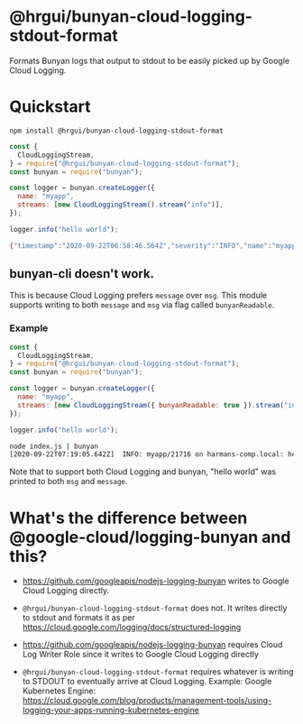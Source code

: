 # @hrgui/bunyan-cloud-logging-stdout-format

Formats Bunyan logs that output to stdout to be easily picked up by Google Cloud Logging.

# Quickstart

```
npm install @hrgui/bunyan-cloud-logging-stdout-format
```

```js
const {
  CloudLoggingStream,
} = require("@hrgui/bunyan-cloud-logging-stdout-format");
const bunyan = require("bunyan");

const logger = bunyan.createLogger({
  name: "myapp",
  streams: [new CloudLoggingStream().stream("info")],
});

logger.info("hello world");
```

```bash
{"timestamp":"2020-09-22T06:58:46.564Z","severity":"INFO","name":"myapp","hostname":"harman-comp.local","pid":20499,"level":30,"time":"2020-09-22T06:58:46.564Z","v":0,"message":"hello world"}
```

## bunyan-cli doesn't work.

This is because Cloud Logging prefers `message` over `msg`. This module supports writing to both `message` and `msg` via flag called `bunyanReadable`.

### Example

```js
const {
  CloudLoggingStream,
} = require("@hrgui/bunyan-cloud-logging-stdout-format");
const bunyan = require("bunyan");

const logger = bunyan.createLogger({
  name: "myapp",
  streams: [new CloudLoggingStream({ bunyanReadable: true }).stream("info")],
});

logger.info("hello world");
```

```bash
node index.js | bunyan
[2020-09-22T07:19:05.642Z]  INFO: myapp/21716 on harmans-comp.local: hello world (timestamp=2020-09-22T07:19:05.642Z, severity=INFO, message="hello world")
```

Note that to support both Cloud Logging and bunyan, "hello world" was printed to both `msg` and `message`.

# What's the difference between @google-cloud/logging-bunyan and this?

- https://github.com/googleapis/nodejs-logging-bunyan writes to Google Cloud Logging directly.
- `@hrgui/bunyan-cloud-logging-stdout-format` does not. It writes directly to stdout and formats it as per https://cloud.google.com/logging/docs/structured-logging

- https://github.com/googleapis/nodejs-logging-bunyan requires Cloud Log Writer Role since it writes to Google Cloud Logging directly
- `@hrgui/bunyan-cloud-logging-stdout-format` requires whatever is writing to STDOUT to eventually arrive at Cloud Logging. Example: Google Kubernetes Engine: https://cloud.google.com/blog/products/management-tools/using-logging-your-apps-running-kubernetes-engine
